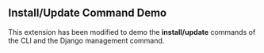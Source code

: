 ## Install/Update Command Demo

This extension has been modified to demo the **install/update** commands of the
CLI and the Django management command.

